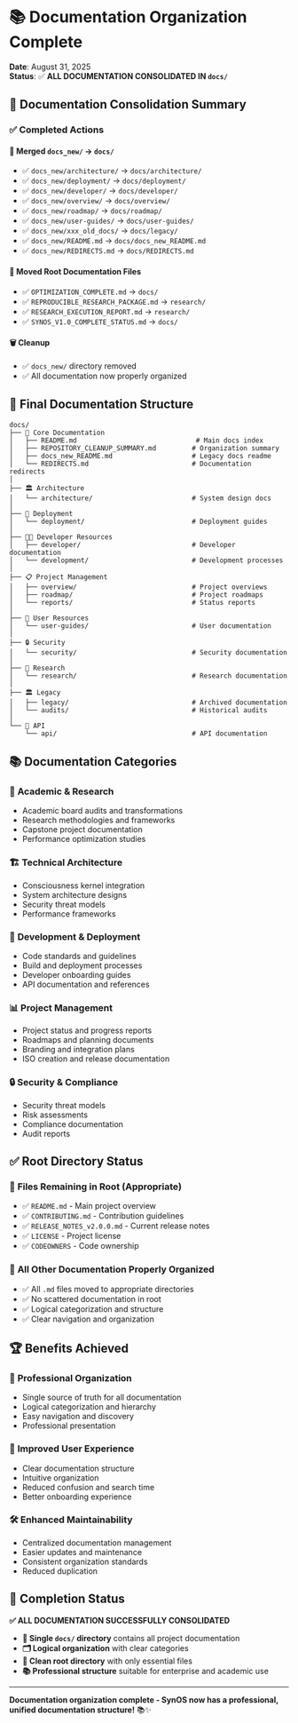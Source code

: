 # 📚 Documentation Organization Complete

**Date**: August 31, 2025  
**Status**: ✅ **ALL DOCUMENTATION CONSOLIDATED IN `docs/`**

## 🎯 Documentation Consolidation Summary

### ✅ **Completed Actions**

#### 📁 **Merged `docs_new/` → `docs/`**
- ✅ `docs_new/architecture/` → `docs/architecture/`
- ✅ `docs_new/deployment/` → `docs/deployment/`
- ✅ `docs_new/developer/` → `docs/developer/`
- ✅ `docs_new/overview/` → `docs/overview/`
- ✅ `docs_new/roadmap/` → `docs/roadmap/`
- ✅ `docs_new/user-guides/` → `docs/user-guides/`
- ✅ `docs_new/xxx_old_docs/` → `docs/legacy/`
- ✅ `docs_new/README.md` → `docs/docs_new_README.md`
- ✅ `docs_new/REDIRECTS.md` → `docs/REDIRECTS.md`

#### 📄 **Moved Root Documentation Files**
- ✅ `OPTIMIZATION_COMPLETE.md` → `docs/`
- ✅ `REPRODUCIBLE_RESEARCH_PACKAGE.md` → `research/`
- ✅ `RESEARCH_EXECUTION_REPORT.md` → `research/`
- ✅ `SYNOS_V1.0_COMPLETE_STATUS.md` → `docs/`

#### 🗑️ **Cleanup**
- ✅ `docs_new/` directory removed
- ✅ All documentation now properly organized

## 📂 **Final Documentation Structure**

```
docs/
├── 📄 Core Documentation
│   ├── README.md                              # Main docs index
│   ├── REPOSITORY_CLEANUP_SUMMARY.md         # Organization summary
│   ├── docs_new_README.md                    # Legacy docs readme
│   └── REDIRECTS.md                          # Documentation redirects
│
├── 🏛️ Architecture
│   └── architecture/                         # System design docs
│
├── 🚀 Deployment
│   └── deployment/                           # Deployment guides
│
├── 👨‍💻 Developer Resources
│   ├── developer/                            # Developer documentation
│   └── development/                          # Development processes
│
├── 📋 Project Management
│   ├── overview/                             # Project overviews
│   ├── roadmap/                              # Project roadmaps
│   └── reports/                              # Status reports
│
├── 👥 User Resources
│   └── user-guides/                          # User documentation
│
├── 🔒 Security
│   └── security/                             # Security documentation
│
├── 🔬 Research
│   └── research/                             # Research documentation
│
├── 🏛️ Legacy
│   ├── legacy/                               # Archived documentation
│   └── audits/                               # Historical audits
│
└── 🔌 API
    └── api/                                  # API documentation
```

## 📚 **Documentation Categories**

### 🎯 **Academic & Research**
- Academic board audits and transformations
- Research methodologies and frameworks
- Capstone project documentation
- Performance optimization studies

### 🏗️ **Technical Architecture**
- Consciousness kernel integration
- System architecture designs
- Security threat models
- Performance frameworks

### 🚀 **Development & Deployment**
- Code standards and guidelines
- Build and deployment processes
- Developer onboarding guides
- API documentation and references

### 📊 **Project Management**
- Project status and progress reports
- Roadmaps and planning documents
- Branding and integration plans
- ISO creation and release documentation

### 🔒 **Security & Compliance**
- Security threat models
- Risk assessments
- Compliance documentation
- Audit reports

## ✅ **Root Directory Status**

### 📁 **Files Remaining in Root (Appropriate)**
- ✅ `README.md` - Main project overview
- ✅ `CONTRIBUTING.md` - Contribution guidelines  
- ✅ `RELEASE_NOTES_v2.0.0.md` - Current release notes
- ✅ `LICENSE` - Project license
- ✅ `CODEOWNERS` - Code ownership

### 📁 **All Other Documentation Properly Organized**
- ✅ All `.md` files moved to appropriate directories
- ✅ No scattered documentation in root
- ✅ Logical categorization and structure
- ✅ Clear navigation and organization

## 🏆 **Benefits Achieved**

### 🎯 **Professional Organization**
- Single source of truth for all documentation
- Logical categorization and hierarchy
- Easy navigation and discovery
- Professional presentation

### 👥 **Improved User Experience**
- Clear documentation structure
- Intuitive organization
- Reduced confusion and search time
- Better onboarding experience

### 🛠️ **Enhanced Maintainability**
- Centralized documentation management
- Easier updates and maintenance
- Consistent organization standards
- Reduced duplication

## 🎉 **Completion Status**

**✅ ALL DOCUMENTATION SUCCESSFULLY CONSOLIDATED**

- **📁 Single `docs/` directory** contains all project documentation
- **🗂️ Logical organization** with clear categories
- **🧹 Clean root directory** with only essential files
- **📚 Professional structure** suitable for enterprise and academic use

---

**Documentation organization complete - SynOS now has a professional, unified documentation structure!** 📚✨
